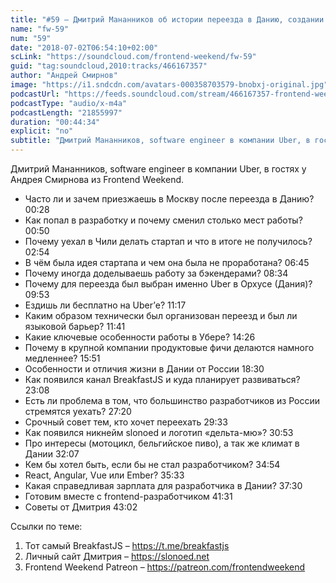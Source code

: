 ```yaml
---
title: "#59 – Дмитрий Мананников об истории переезда в Данию, создании стартапа в Чили и BreakfastJS"
name: "fw-59"
num: "59"
date: "2018-07-02T06:54:10+02:00"
scLink: "https://soundcloud.com/frontend-weekend/fw-59"
guid: "tag:soundcloud,2010:tracks/466167357"
author: "Андрей Смирнов"
image: "https://i1.sndcdn.com/avatars-000358703579-bnobxj-original.jpg"
podcastUrl: "https://feeds.soundcloud.com/stream/466167357-frontend-weekend-fw-59.m4a"
podcastType: "audio/x-m4a"
podcastLength: "21855997"
duration: "00:44:34"
explicit: "no"
subtitle: "Дмитрий Мананников, software engineer в компании Uber, в гостях у Андрея Смирнова из Frontend Weekend. "
---
```

Дмитрий Мананников, software engineer в компании Uber, в гостях у Андрея Смирнова из Frontend Weekend. 

- Часто ли и зачем приезжаешь в Москву после переезда в Данию? <timecode>00:28</timecode>
- Как попал в разработку и почему сменил столько мест работы? <timecode>00:50</timecode>
- Почему уехал в Чили делать стартап и что в итоге не получилось? <timecode>02:54</timecode>
- В чём была идея стартапа и чем она была не проработана? <timecode>06:45</timecode>
- Почему иногда доделываешь работу за бэкендерами? <timecode>08:34</timecode>
- Почему для переезда был выбран именно Uber в Орхусе (Дания)? <timecode>09:53</timecode>
- Ездишь ли бесплатно на Uber’е? <timecode>11:17</timecode>
- Каким образом технически был организован переезд и был ли языковой барьер? <timecode>11:41</timecode>
- Какие ключевые особенности работы в Убере? <timecode>14:26</timecode>
- Почему в крупной компании продуктовые фичи делаются намного медленнее? <timecode>15:51</timecode>
- Особенности и отличия жизни в Дании от России <timecode>18:30</timecode>
- Как появился канал BreakfastJS и куда планирует развиваться? <timecode>23:08</timecode>
- Есть ли проблема в том, что большинство разработчиков из России стремятся уехать? <timecode>27:20</timecode>
- Срочный совет тем, кто хочет переехать <timecode>29:33</timecode>
- Как появился никнейм slonoed и логотип «дельта-мю»? <timecode>30:53</timecode>
- Про интересы (мотоцикл, бельгийское пиво), а так же климат в Дании <timecode>32:07</timecode>
- Кем бы хотел быть, если бы не стал разработчиком? <timecode>34:54</timecode>
- React, Angular, Vue или Ember? <timecode>35:33</timecode>
- Какая справедливая зарплата для разработчика в Дании? <timecode>37:30</timecode>
- Готовим вместе с frontend-разработчиком <timecode>41:31</timecode>
- Советы от Дмитрия <timecode>43:02</timecode>

Ссылки по теме:
1) Тот самый BreakfastJS – https://t.me/breakfastjs
2) Личный сайт Дмитрия – https://slonoed.net
3) Frontend Weekend Patreon – https://patreon.com/frontendweekend
